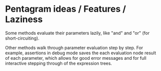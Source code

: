 # Pentagram ideas / Features / Laziness

Some methods evaluate their parameters lazily, like "and" and "or" (for short-circuiting).

Other methods walk through parameter evaluation step by step. For example, assertions in debug mode saves the each evaluation node result of each parameter, which allows for good error messages and for full interactive stepping through of the expression trees.

